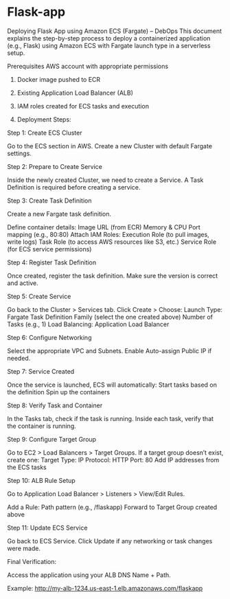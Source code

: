 # Flask-app

Deploying Flask App using Amazon ECS (Fargate) – DebOps
This document explains the step-by-step process to deploy a containerized application (e.g., Flask) using Amazon ECS with Fargate launch type in a serverless setup.

Prerequisites
AWS account with appropriate permissions

1. Docker image pushed to ECR

2. Existing Application Load Balancer (ALB)

3. IAM roles created for ECS tasks and execution

4. Deployment Steps:

Step 1: Create ECS Cluster

Go to the ECS section in AWS.
Create a new Cluster with default Fargate settings.

Step 2: Prepare to Create Service

Inside the newly created Cluster, we need to create a Service.
A Task Definition is required before creating a service.

Step 3: Create Task Definition

Create a new Fargate task definition.

Define container details:
Image URL (from ECR)
Memory & CPU
Port mapping (e.g., 80:80)
Attach IAM Roles:
Execution Role (to pull images, write logs)
Task Role (to access AWS resources like S3, etc.)
Service Role (for ECS service permissions)

Step 4: Register Task Definition

Once created, register the task definition.
Make sure the version is correct and active.

Step 5: Create Service

Go back to the Cluster > Services tab.
Click Create > Choose:
Launch Type: Fargate
Task Definition Family (select the one created above)
Number of Tasks (e.g., 1)
Load Balancing: Application Load Balancer

Step 6: Configure Networking

Select the appropriate VPC and Subnets.
Enable Auto-assign Public IP if needed.

Step 7: Service Created

Once the service is launched, ECS will automatically:
Start tasks based on the definition
Spin up the containers

Step 8: Verify Task and Container

In the Tasks tab, check if the task is running.
Inside each task, verify that the container is running.

Step 9: Configure Target Group

Go to EC2 > Load Balancers > Target Groups.
If a target group doesn’t exist, create one:
Target Type: IP
Protocol: HTTP
Port: 80
Add IP addresses from the ECS tasks

Step 10: ALB Rule Setup

Go to Application Load Balancer > Listeners > View/Edit Rules.

Add a Rule:
Path pattern (e.g., /flaskapp)
Forward to Target Group created above

Step 11: Update ECS Service

Go back to ECS Service.
Click Update if any networking or task changes were made.

Final Verification: 

Access the application using your ALB DNS Name + Path.

Example: http://my-alb-1234.us-east-1.elb.amazonaws.com/flaskapp
